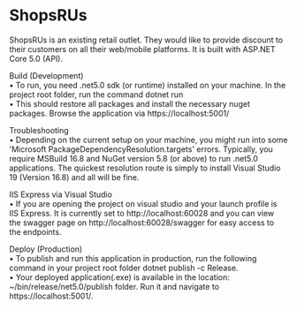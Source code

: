 # ShopsRUs
ShopsRUs is an existing retail outlet. They would like to provide discount to their customers on all their web/mobile platforms.
It is built with ASP.NET Core 5.0 (API).

Build (Development)
<br> &#8226; To run, you need .net5.0 sdk (or runtime) installed on your machine. In the project root folder, run the command dotnet run
<br>&#8226; This should restore all packages and install the necessary nuget packages. Browse the application via https://localhost:5001/

Troubleshooting
<br> &#8226; Depending on the current setup on your machine, you might run into some 'Microsoft PackageDependencyResolution.targets' errors. Typically, you require MSBuild 16.8 and NuGet version 5.8 (or above) to run .net5.0 applications. The quickest resolution route is simply to install Visual Studio 19 (Version 16.8) and all will be fine.

IIS Express via Visual Studio
<br> &#8226; If you are opening the project on visual studio and your launch profile is IIS Express. It is currently set to http://localhost:60028 and you can view the swagger page on http://localhost:60028/swagger for easy access to the endpoints.

Deploy (Production)
<br>&#8226; To publish and run this application in production, run the following command in your  project root folder dotnet publish -c Release.
<br>&#8226; Your deployed application(.exe) is available in the location: ~/bin/release/net5.0/publish folder. Run it and navigate to https://localhost:5001/.
